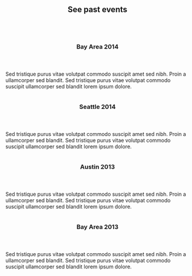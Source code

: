 <section class="wrapper style3 container special">
      <header class="major">
        <h2>See <strong>past events</strong></h2>
      </header>
      <div class="row">
        <div class="6u">
          <section>
            <a href="#" class="image feature"><img src="{{assets}}/images/events/bayarea2014_c4tk_prizes.jpg" alt="" /></a>
            <header>
              <h3>Bay Area 2014</h3>
            </header>
            <p>Sed tristique purus vitae volutpat commodo suscipit amet sed nibh. Proin a ullamcorper sed blandit. Sed tristique purus vitae volutpat commodo suscipit ullamcorper sed blandit lorem ipsum dolore.</p>
          </section>
        </div>
        <div class="6u">
          <section>
            <a href="#" class="image feature"><img src="{{assets}}/images/events/seattle2014_c4tk.jpg" alt="" /></a>
            <header>
              <h3>Seattle 2014</h3>
            </header>
            <p>Sed tristique purus vitae volutpat commodo suscipit amet sed nibh. Proin a ullamcorper sed blandit. Sed tristique purus vitae volutpat commodo suscipit ullamcorper sed blandit lorem ipsum dolore.</p>
          </section>
        </div>
      </div>
      <div class="row">
        <div class="6u">
          <section>
            <a href="#" class="image feature"><img src="{{assets}}/images/events/austin2013_c4tk.jpg" alt="" /></a>
            <header>
              <h3>Austin 2013</h3>
            </header>
            <p>Sed tristique purus vitae volutpat commodo suscipit amet sed nibh. Proin a ullamcorper sed blandit. Sed tristique purus vitae volutpat commodo suscipit ullamcorper sed blandit lorem ipsum dolore.</p>
          </section>
        </div>
        <div class="6u">
          <section>
            <a href="#" class="image feature"><img src="{{assets}}/images/events/bayarea2013_c4tk.jpg" alt="" /></a>
            <header>
              <h3>Bay Area 2013</h3>
            </header>
            <p>Sed tristique purus vitae volutpat commodo suscipit amet sed nibh. Proin a ullamcorper sed blandit. Sed tristique purus vitae volutpat commodo suscipit ullamcorper sed blandit lorem ipsum dolore.</p>
          </section>
        </div>
      </div>
       <!--
       <footer class="major">
        <ul class="buttons">
          <li><a href="#" class="button">See More</a></li>
        </ul>
      </footer>
      -->
    </section>
